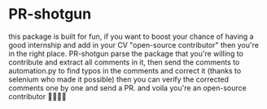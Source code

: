 # PR-shotgun
this package is built for fun, if you want to boost your chance of having a good internship and add in your CV "open-source contributor" then you're in the right place.
PR-shotgun parse the package that you're willing to contribute and extract all comments in it, then send the comments to automation.py to find typos in the comments and correct it (thanks to selenium who made it possible) then you can verify the corrected comments one by one and send a PR. and voila you're an open-source contributor 🎉🎉🎉🎉
